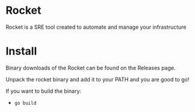 Rocket
======

Rocket is a SRE tool created to automate and manage your infrastructure

# Install

Binary downloads of the Rocket can be found on the Releases page.

Unpack the rocket binary and add it to your PATH and you are good to go!

If you want to build the binary:

- `go build`